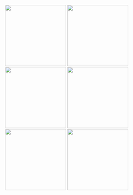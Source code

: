 <img src = "https://www.mysql.com/common/logos/logo-mysql-170x115.png" width ="200" />
<img src = "https://laravel.com/img/logomark.min.svg" width ="200" />
<img src = "https://tailwindcss.com/_next/static/media/tailwindcss-logotype-white.944c5d0ef628083bb316f9b3d643385c86bcdb3d.svg" width ="200" />
<img src = "https://getcomposer.org/img/logo-composer-transparent5.png" width ="200" />
<img src = "https://developers.google.com/static/recaptcha/images/newCaptchaAnchor.gif" width ="200" />
<img src = "https://jquery.com/wp-content/themes/jquery/images/logo-jquery.png" width ="200" />
